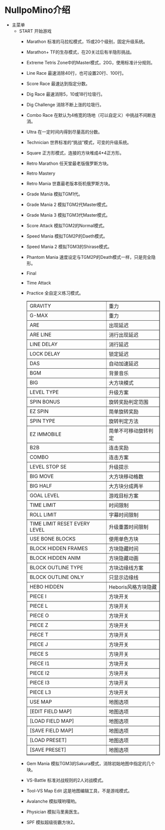 # NullpoMino介绍

* 主菜单
  * START
    开始游戏
    * Marathon
      标准的马拉松模式，15或20个级别，固定升级系统。
    * Marathon+
      TF的生存模式，在20关过后有半隐形挑战。
    * Extreme
      Tetris Zone中的Master模式，20G，使用标准计分规则。
    * Line Race
      最速消除40行，也可设置20行、100行。
    * Score Race
      最速达到指定分数。
    * Dig Race
      最速消除5，10或18行垃圾行。
    * Dig Challenge
      消除不断上涨的垃圾行。
    * Combo Race
      在默认为4格宽的场地（可以自定义）中挑战不间断连消。
    * Ultra
      在一定时间内得到尽量高的分数。
    * Technician
      世界标准的“挑战”模式，可变的升级系统。
    * Square
      正方形模式，连接的方块堆成4*4正方形。
    * Retro Marathon
      任天堂最老版俄罗斯方块。
    * Retro Mastery
      
    * Retro Mania
      世嘉最老版本街机俄罗斯方块。
    * Grade Mania
      模拟TGM1代。
    * Grade Mania 2
      模拟TGM2代Master模式。
    * Grade Mania 3
      模拟TGM3代Master模式。
    * Score Attack
      模拟TGM2的Normal模式。
    * Speed Mania
      模拟TGM2P的Daeth模式。
    * Speed Mania 2
      模拟TGM3的Shirase模式。
    * Phantom Mania
      速度设定与TGM2P的Death模式一样，只是完全隐形。
    * Final
      
    * Time Attack
      
    * Practice
      全自定义练习模式。
      <table cellpadding='5' cellspacing='0' border='1'>
        <tr><td>GRAVITY</td><td>重力</td></tr>
        <tr><td>G-MAX</td><td>重力</td></tr>
        <tr><td>ARE</td><td>出现延迟</td></tr>
        <tr><td>ARE LINE</td><td>消行出现延迟</td></tr>
        <tr><td>LINE DELAY</td><td>消行延迟</td></tr>
        <tr><td>LOCK DELAY</td><td>锁定延迟</td></tr>
        <tr><td>DAS</td><td>自动加速延迟</td></tr>
        <tr><td>BGM</td><td>背景音乐</td></tr>
        <tr><td>BIG</td><td>大方块模式</td></tr>
        <tr><td>LEVEL TYPE</td><td>升级方案</td></tr>
        <tr><td>SPIN BONUS</td><td>旋转奖励判定范围</td></tr>
        <tr><td>EZ SPIN</td><td>简单旋转奖励</td></tr>
        <tr><td>SPIN TYPE</td><td>旋转判定方法</td></tr>
        <tr><td>EZ IMMOBILE</td><td>简单不可移动旋转判定</td></tr>
        <tr><td>B2B</td><td>连击奖励</td></tr>
        <tr><td>COMBO</td><td>连击方案</td></tr>
        <tr><td>LEVEL STOP SE</td><td>升级提示</td></tr>
        <tr><td>BIG MOVE</td><td>大方块移动格数</td></tr>
        <tr><td>BIG HALF</td><td>大方块分成两半</td></tr>
        <tr><td>GOAL LEVEL</td><td>游戏目标方案</td></tr>
        <tr><td>TIME LIMIT</td><td>时间限制</td></tr>
        <tr><td>ROLL LIMIT</td><td>字幕时间限制</td></tr>
        <tr><td>TIME LIMIT RESET EVERY LEVEL</td><td>升级重置时间限制</td></tr>
        <tr><td>USE BONE BLOCKS</td><td>使用单色方块</td></tr>
        <tr><td>BLOCK HIDDEN FRAMES</td><td>方块隐藏时间</td></tr>
        <tr><td>BLOCK HIDDEN ANIM</td><td>方块隐藏动画</td></tr>
        <tr><td>BLOCK OUTLINE TYPE</td><td>方块边缘线方案</td></tr>
        <tr><td>BLOCK OUTLINE ONLY</td><td>只显示边缘线</td></tr>
        <tr><td>HEBO HIDDEN</td><td>Heboris风格方块隐藏</td></tr>
        <tr><td>PIECE I</td><td>方块开关</td></tr>
        <tr><td>PIECE L</td><td>方块开关</td></tr>
        <tr><td>PIECE O</td><td>方块开关</td></tr>
        <tr><td>PIECE Z</td><td>方块开关</td></tr>
        <tr><td>PIECE T</td><td>方块开关</td></tr>
        <tr><td>PIECE J</td><td>方块开关</td></tr>
        <tr><td>PIECE S</td><td>方块开关</td></tr>
        <tr><td>PIECE I1</td><td>方块开关</td></tr>
        <tr><td>PIECE I2</td><td>方块开关</td></tr>
        <tr><td>PIECE I3</td><td>方块开关</td></tr>
        <tr><td>PIECE L3</td><td>方块开关</td></tr>
        <tr><td>USE MAP</td><td>地图选项</td></tr>
        <tr><td>[EDIT FIELD MAP]</td><td>地图选项</td></tr>
        <tr><td>[LOAD FIELD MAP]</td><td>地图选项</td></tr>
        <tr><td>[SAVE FIELD MAP]</td><td>地图选项</td></tr>
        <tr><td>[LOAD PRESET]</td><td>地图选项</td></tr>
        <tr><td>[SAVE PRESET]</td><td>地图选项</td></tr>
      </table>
    * Gem Mania
      模拟TGM3的Sakura模式，消除初始地图中指定的几个块。
    * VS-Battle
      标准对战规则的2人对战模式。
    * Tool-VS Map Edit
      这是地图编辑工具，不是游戏模式。
    * Avalanche
      模拟噗哟噗哟。
    * Physician
      模拟马里奥医生。
    * SPF
      模拟超级街霸方块2。